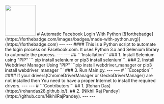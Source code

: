 <img src="https://rohandas28.github.io/img/logobig.png" data-canonical-src="https://rohandas28.github.io/img/logobig.png" width="100" height="100"/>
# Automatic Facebook Login With Python  [![forthebadge](https://forthebadge.com/images/badges/made-with-python.svg)](https://forthebadge.com)
---
---
#### This is a Python script to automate the login process on Facebook.com. It uses Python 3.x and  Selenium library to automate the process.
---
---
## ```Installation```
### 1. Install Selenium using "PIP" ``` pip install selenium or pip3 install selenium```.
### 2. Install Webdriver Manager Using "PIP" ```pip install webdriver_manager or pip3 install webdriver_manager ```
### 3. Run Main.py.
---
---
# ```Exception```
#### If your drivers(ChromeDriverManager or GeckoDriverManager) are not installed then You need to have a proper Internet to install the required drivers.
---
---
# ```Contributors```
## 1. [Rohan Das](https://rohandas28.github.io/).
## 2. [Nikhil Raj Pandey](https://github.com/NikhilRajPandey).
---
---

